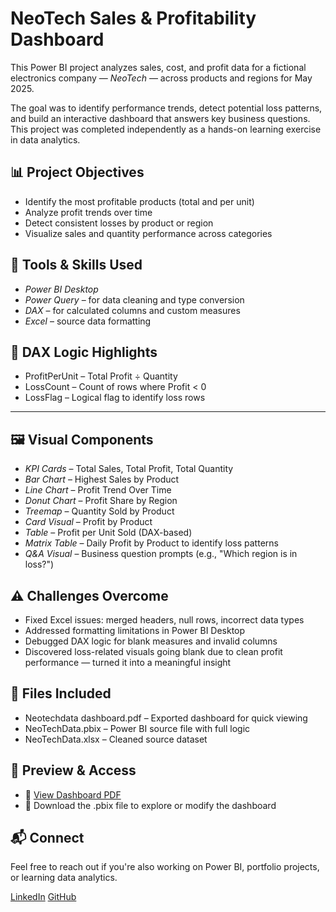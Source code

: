 # NeoTech Sales & Profitability Dashboard

This Power BI project analyzes sales, cost, and profit data for a fictional electronics company — *NeoTech* — across products and regions for May 2025.

The goal was to identify performance trends, detect potential loss patterns, and build an interactive dashboard that answers key business questions. This project was completed independently as a hands-on learning exercise in data analytics.


## 📊 Project Objectives

- Identify the most profitable products (total and per unit)
- Analyze profit trends over time
- Detect consistent losses by product or region
- Visualize sales and quantity performance across categories


## 🧰 Tools & Skills Used

- *Power BI Desktop*
- *Power Query* – for data cleaning and type conversion
- *DAX* – for calculated columns and custom measures
- *Excel* – source data formatting


## 🧠 DAX Logic Highlights

- ProfitPerUnit – Total Profit ÷ Quantity  
- LossCount – Count of rows where Profit < 0  
- LossFlag – Logical flag to identify loss rows  

---

## 🖼 Visual Components

- *KPI Cards* – Total Sales, Total Profit, Total Quantity  
- *Bar Chart* – Highest Sales by Product  
- *Line Chart* – Profit Trend Over Time  
- *Donut Chart* – Profit Share by Region  
- *Treemap* – Quantity Sold by Product  
- *Card Visual* – Profit by Product  
- *Table* – Profit per Unit Sold (DAX-based)  
- *Matrix Table* – Daily Profit by Product to identify loss patterns  
- *Q&A Visual* – Business question prompts (e.g., "Which region is in loss?")


## ⚠ Challenges Overcome

- Fixed Excel issues: merged headers, null rows, incorrect data types
- Addressed formatting limitations in Power BI Desktop
- Debugged DAX logic for blank measures and invalid columns
- Discovered loss-related visuals going blank due to clean profit performance — turned it into a meaningful insight



## 🧾 Files Included

- Neotechdata dashboard.pdf – Exported dashboard for quick viewing  
- NeoTechData.pbix – Power BI source file with full logic  
- NeoTechData.xlsx – Cleaned source dataset  


## 🔗 Preview & Access

- 📄 [View Dashboard PDF](https://in.docworkspace.com/d/sIEuJ1bGsAtahv8MG?sa=601.1037)
- 💾 Download the .pbix file to explore or modify the dashboard


## 📬 Connect

Feel free to reach out if you're also working on Power BI, portfolio projects, or learning data analytics.

[LinkedIn](https://www.linkedin.com/in/kavya-shree939b58297)
[GitHub](https://github.com/Kavyashree04)
